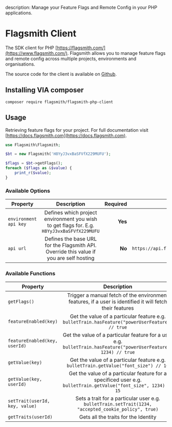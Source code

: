 description: Manage your Feature Flags and Remote Config in your PHP applications.

# Flagsmith Client

The SDK client for PHP [https://flagsmith.com/](https://www.flagsmith.com/). Flagsmith allows you to manage feature flags and remote config across multiple projects, environments and organisations.

The source code for the client is available on [Github](https://github.com/flagsmith/flagsmith-php-client).

## Installing VIA composer

```composer require flagsmith/flagsmith-php-client```

## Usage

Retrieving feature flags for your project. For full documentation visit [https://docs.flagsmith.com](https://docs.flagsmith.com).

```php
use Flagsmith\Flagsmith;

$bt = new Flagsmith('H8YyJ3vxBaSFVfX229MUFU');

$flags = $bt->getFlags();
foreach ($flags as &$value) {
    print_r($value);
}
```

### Available Options

| Property        | Description           | Required  | Default Value  |
| ------------- |:-------------:| -----:| -----:|
| ```environment api key```     | Defines which project environment you wish to get flags for. E.g. `H8YyJ3vxBaSFVfX229MUFU` | **Yes** | null
| ```api url```     | Defines the base URL for the Flagsmith API. Override this value if you are self hosting | **No** | `https://api.flagsmith.com/api/v1/`

### Available Functions

| Property        | Description |
| ------------- |:-------------:|
| ```getFlags()```     | Trigger a manual fetch of the environment features, if a user is identified it will fetch their features
| ```featureEnabled(key)```     | Get the value of a particular feature e.g. ```bulletTrain.hasFeature("powerUserFeature") // true```
| ```featureEnabled(key, userId)```     | Get the value of a particular feature for a user e.g. ```bulletTrain.hasFeature("powerUserFeature", 1234) // true```
| ```getValue(key)```     | Get the value of a particular feature e.g. ```bulletTrain.getValue("font_size") // 10```
| ```getValue(key, userId)```     | Get the value of a particular feature for a specificed user e.g. ```bulletTrain.getValue("font_size", 1234) // 15```
| ```setTrait(userId, key, value)```     | Sets a trait for a particular user e.g. ```bulletTrain.setTrait(1234, "accepted_cookie_policy", true)```
| ```getTraits(userId)```     | Gets all the traits for the Identity
